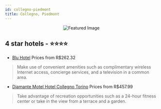 ```yaml
---
id: collegno-piedmont
title: Collegno, Piedmont
---
```


<center><img src="https://i.travelapi.com/hotels/2000000/1180000/1172700/1172634/a7ac4b49_z.jpg" alt="Featured Image" /></center>


##  4 star hotels - ⭐️⭐️⭐️⭐️

-    [Blu Hotel](https://us.hurb.com/hotels/collegno/blu-hotel-JNP-JP112831?cmp=18055) Prices from R$262.32
   > Make use of convenient amenities such as complimentary wireless Internet access, concierge services, and a television in a common area.
-    [Diamante Motel Hotel Collegno Torino](https://us.hurb.com/hotels/collegno/diamante-motel-hotel-collegno-torino-JNP-JP546303?cmp=18055) Prices from R$457.99
   > Take advantage of recreation opportunities such as a 24-hour fitness center or take in the view from a terrace and a garden.
